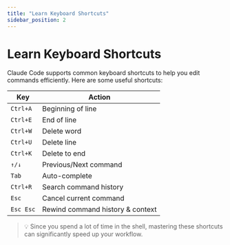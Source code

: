 ```yaml
---
title: "Learn Keyboard Shortcuts"
sidebar_position: 2
---
```


# Learn Keyboard Shortcuts

Claude Code supports common keyboard shortcuts to help you edit commands efficiently. Here are some useful shortcuts:

| Key | Action |
|-----|--------|
| `Ctrl+A` | Beginning of line |
| `Ctrl+E` | End of line |
| `Ctrl+W` | Delete word |
| `Ctrl+U` | Delete line |
| `Ctrl+K` | Delete to end |
| `↑/↓` | Previous/Next command |
| `Tab` | Auto-complete |
| `Ctrl+R` | Search command history |
| `Esc` | Cancel current command |
| `Esc Esc` | Rewind command history & context |



> 💡 Since you spend a lot of time in the shell, mastering these shortcuts can significantly speed up your workflow.